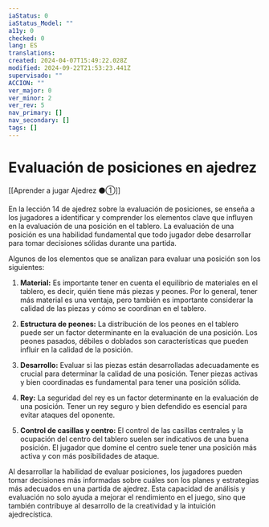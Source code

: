 ```yaml
---
iaStatus: 0
iaStatus_Model: ""
a11y: 0
checked: 0
lang: ES
translations: 
created: 2024-04-07T15:49:22.028Z
modified: 2024-09-22T21:53:23.441Z
supervisado: ""
ACCION: ""
ver_major: 0
ver_minor: 2
ver_rev: 5
nav_primary: []
nav_secondary: []
tags: []
---
```

# Evaluación de posiciones en ajedrez

[[Aprender a jugar Ajedrez ⚫①]]

En la lección 14 de ajedrez sobre la evaluación de posiciones, se enseña a los jugadores a identificar y comprender los elementos clave que influyen en la evaluación de una posición en el tablero. La evaluación de una posición es una habilidad fundamental que todo jugador debe desarrollar para tomar decisiones sólidas durante una partida.

Algunos de los elementos que se analizan para evaluar una posición son los siguientes:

1. **Material:** Es importante tener en cuenta el equilibrio de materiales en el tablero, es decir, quién tiene más piezas y peones. Por lo general, tener más material es una ventaja, pero también es importante considerar la calidad de las piezas y cómo se coordinan en el tablero.

2. **Estructura de peones:** La distribución de los peones en el tablero puede ser un factor determinante en la evaluación de una posición. Los peones pasados, débiles o doblados son características que pueden influir en la calidad de la posición.

3. **Desarrollo:** Evaluar si las piezas están desarrolladas adecuadamente es crucial para determinar la calidad de una posición. Tener piezas activas y bien coordinadas es fundamental para tener una posición sólida.

4. **Rey:** La seguridad del rey es un factor determinante en la evaluación de una posición. Tener un rey seguro y bien defendido es esencial para evitar ataques del oponente.

5. **Control de casillas y centro:** El control de las casillas centrales y la ocupación del centro del tablero suelen ser indicativos de una buena posición. El jugador que domine el centro suele tener una posición más activa y con más posibilidades de ataque.

Al desarrollar la habilidad de evaluar posiciones, los jugadores pueden tomar decisiones más informadas sobre cuáles son los planes y estrategias más adecuados en una partida de ajedrez. Esta capacidad de análisis y evaluación no solo ayuda a mejorar el rendimiento en el juego, sino que también contribuye al desarrollo de la creatividad y la intuición ajedrecística.
